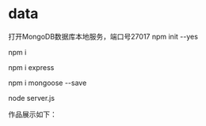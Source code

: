 # data
打开MongoDB数据库本地服务，端口号27017
npm init --yes

npm i

npm i express

npm i mongoose --save

node server.js

作品展示如下：
